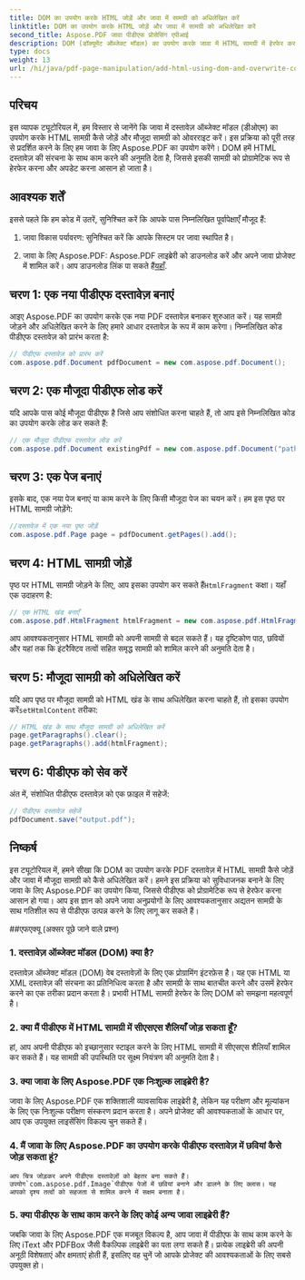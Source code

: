 ```yaml
---
title: DOM का उपयोग करके HTML जोड़ें और जावा में सामग्री को अधिलेखित करें
linktitle: DOM का उपयोग करके HTML जोड़ें और जावा में सामग्री को अधिलेखित करें
second_title: Aspose.PDF जावा पीडीएफ प्रोसेसिंग एपीआई
description: DOM (डॉक्यूमेंट ऑब्जेक्ट मॉडल) का उपयोग करके जावा में HTML सामग्री में हेरफेर करना और मौजूदा सामग्री को अधिलेखित करना सीखें। जावा के लिए Aspose.PDF का उपयोग करके स्रोत कोड उदाहरणों के साथ इस चरण-दर-चरण मार्गदर्शिका का पालन करें।
type: docs
weight: 13
url: /hi/java/pdf-page-manipulation/add-html-using-dom-and-overwrite-content-in-java/
---
```


## परिचय

इस व्यापक ट्यूटोरियल में, हम विस्तार से जानेंगे कि जावा में दस्तावेज़ ऑब्जेक्ट मॉडल (डीओएम) का उपयोग करके HTML सामग्री कैसे जोड़ें और मौजूदा सामग्री को ओवरराइट करें। इस प्रक्रिया को पूरी तरह से प्रदर्शित करने के लिए हम जावा के लिए Aspose.PDF का उपयोग करेंगे। DOM हमें HTML दस्तावेज़ की संरचना के साथ काम करने की अनुमति देता है, जिससे इसकी सामग्री को प्रोग्रामेटिक रूप से हेरफेर करना और अपडेट करना आसान हो जाता है।

## आवश्यक शर्तें

इससे पहले कि हम कोड में उतरें, सुनिश्चित करें कि आपके पास निम्नलिखित पूर्वापेक्षाएँ मौजूद हैं:

1. जावा विकास पर्यावरण: सुनिश्चित करें कि आपके सिस्टम पर जावा स्थापित है।

2.  जावा के लिए Aspose.PDF: Aspose.PDF लाइब्रेरी को डाउनलोड करें और अपने जावा प्रोजेक्ट में शामिल करें। आप डाउनलोड लिंक पा सकते हैं[यहाँ](https://releases.aspose.com/pdf/java/).

## चरण 1: एक नया पीडीएफ दस्तावेज़ बनाएं

आइए Aspose.PDF का उपयोग करके एक नया PDF दस्तावेज़ बनाकर शुरुआत करें। यह सामग्री जोड़ने और अधिलेखित करने के लिए हमारे आधार दस्तावेज़ के रूप में काम करेगा। निम्नलिखित कोड पीडीएफ दस्तावेज़ को प्रारंभ करता है:

```java
// पीडीएफ दस्तावेज़ को प्रारंभ करें
com.aspose.pdf.Document pdfDocument = new com.aspose.pdf.Document();
```

## चरण 2: एक मौजूदा पीडीएफ लोड करें

यदि आपके पास कोई मौजूदा पीडीएफ है जिसे आप संशोधित करना चाहते हैं, तो आप इसे निम्नलिखित कोड का उपयोग करके लोड कर सकते हैं:

```java
// एक मौजूदा पीडीएफ दस्तावेज़ लोड करें
com.aspose.pdf.Document existingPdf = new com.aspose.pdf.Document("path/to/existing.pdf");
```

## चरण 3: एक पेज बनाएं

इसके बाद, एक नया पेज बनाएं या काम करने के लिए किसी मौजूदा पेज का चयन करें। हम इस पृष्ठ पर HTML सामग्री जोड़ेंगे:

```java
//दस्तावेज़ में एक नया पृष्ठ जोड़ें
com.aspose.pdf.Page page = pdfDocument.getPages().add();
```

## चरण 4: HTML सामग्री जोड़ें

 पृष्ठ पर HTML सामग्री जोड़ने के लिए, आप इसका उपयोग कर सकते हैं`HtmlFragment` कक्षा। यहाँ एक उदाहरण है:

```java
// एक HTML खंड बनाएँ
com.aspose.pdf.HtmlFragment htmlFragment = new com.aspose.pdf.HtmlFragment("<h1>Hello, World!</h1>");
```

आप आवश्यकतानुसार HTML सामग्री को अपनी सामग्री से बदल सकते हैं। यह दृष्टिकोण पाठ, छवियों और यहां तक कि इंटरैक्टिव तत्वों सहित समृद्ध सामग्री को शामिल करने की अनुमति देता है।

## चरण 5: मौजूदा सामग्री को अधिलेखित करें

 यदि आप पृष्ठ पर मौजूदा सामग्री को HTML खंड के साथ अधिलेखित करना चाहते हैं, तो इसका उपयोग करें`setHtmlContent` तरीका:

```java
// HTML खंड के साथ मौजूदा सामग्री को अधिलेखित करें
page.getParagraphs().clear();
page.getParagraphs().add(htmlFragment);
```

## चरण 6: पीडीएफ को सेव करें

अंत में, संशोधित पीडीएफ दस्तावेज़ को एक फ़ाइल में सहेजें:

```java
// पीडीएफ दस्तावेज़ सहेजें
pdfDocument.save("output.pdf");
```

## निष्कर्ष

इस ट्यूटोरियल में, हमने सीखा कि DOM का उपयोग करके PDF दस्तावेज़ में HTML सामग्री कैसे जोड़ें और जावा में मौजूदा सामग्री को कैसे अधिलेखित करें। हमने इस प्रक्रिया को सुविधाजनक बनाने के लिए जावा के लिए Aspose.PDF का उपयोग किया, जिससे पीडीएफ को प्रोग्रामेटिक रूप से हेरफेर करना आसान हो गया। आप इस ज्ञान को अपने जावा अनुप्रयोगों के लिए आवश्यकतानुसार अद्यतन सामग्री के साथ गतिशील रूप से पीडीएफ उत्पन्न करने के लिए लागू कर सकते हैं।

##एफएक्यू (अक्सर पूछे जाने वाले प्रश्न)

### 1. दस्तावेज़ ऑब्जेक्ट मॉडल (DOM) क्या है?
   दस्तावेज़ ऑब्जेक्ट मॉडल (DOM) वेब दस्तावेज़ों के लिए एक प्रोग्रामिंग इंटरफ़ेस है। यह एक HTML या XML दस्तावेज़ की संरचना का प्रतिनिधित्व करता है और सामग्री के साथ बातचीत करने और उसमें हेरफेर करने का एक तरीका प्रदान करता है। प्रभावी HTML सामग्री हेरफेर के लिए DOM को समझना महत्वपूर्ण है।

### 2. क्या मैं पीडीएफ में HTML सामग्री में सीएसएस शैलियाँ जोड़ सकता हूँ?
   हां, आप अपनी पीडीएफ को इच्छानुसार स्टाइल करने के लिए HTML सामग्री में सीएसएस शैलियाँ शामिल कर सकते हैं। यह सामग्री की उपस्थिति पर सूक्ष्म नियंत्रण की अनुमति देता है।

### 3. क्या जावा के लिए Aspose.PDF एक निःशुल्क लाइब्रेरी है?
   जावा के लिए Aspose.PDF एक शक्तिशाली व्यावसायिक लाइब्रेरी है, लेकिन यह परीक्षण और मूल्यांकन के लिए एक निःशुल्क परीक्षण संस्करण प्रदान करता है। अपने प्रोजेक्ट की आवश्यकताओं के आधार पर, आप एक उपयुक्त लाइसेंसिंग विकल्प चुन सकते हैं।

### 4. मैं जावा के लिए Aspose.PDF का उपयोग करके पीडीएफ दस्तावेज़ में छवियां कैसे जोड़ सकता हूं?
    आप चित्र जोड़कर अपने पीडीएफ दस्तावेज़ों को बेहतर बना सकते हैं। उपयोग`com.aspose.pdf.Image`पीडीएफ पेजों में छवियां बनाने और डालने के लिए क्लास। यह आपको दृश्य तत्वों को सहजता से शामिल करने में सक्षम बनाता है।

### 5. क्या पीडीएफ के साथ काम करने के लिए कोई अन्य जावा लाइब्रेरी हैं?
   जबकि जावा के लिए Aspose.PDF एक मजबूत विकल्प है, आप जावा में पीडीएफ के साथ काम करने के लिए iText और PDFBox जैसी वैकल्पिक लाइब्रेरी का पता लगा सकते हैं। प्रत्येक लाइब्रेरी की अपनी अनूठी विशेषताएं और क्षमताएं होती हैं, इसलिए वह चुनें जो आपके प्रोजेक्ट की आवश्यकताओं के लिए सबसे उपयुक्त हो।
